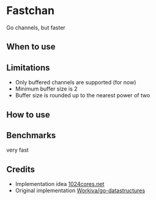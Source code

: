 # Fastchan
Go channels, but faster
## When to use
## Limitations
* Only buffered channels are supported (for now)
* Minimum buffer size is 2
* Buffer size is rounded up to the nearest power of two
## How to use
## Benchmarks
very fast
## Credits
* Implementation idea [1024cores.net](http://www.1024cores.net/home/lock-free-algorithms/queues/bounded-mpmc-queue)
* Original implementation [Workiva/go-datastructures](https://github.com/Workiva/go-datastructures/blob/master/queue/ring.go)